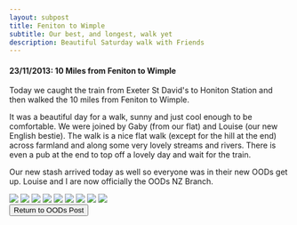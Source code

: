 ```yaml
---
layout: subpost
title: Feniton to Wimple
subtitle: Our best, and longest, walk yet
description: Beautiful Saturday walk with Friends
---
```


<h4>23/11/2013: 10 Miles from Feniton to Wimple</h4>

Today we caught the train from Exeter St David's to Honiton Station and then walked the 10 miles from Feniton to Wimple. 

It was a beautiful day for a walk, sunny and just cool enough to be comfortable. We were joined by Gaby (from our flat) and Louise (our new English bestie). The walk is a nice flat walk (except for the hill at the end) across farmland and along some very lovely streams and rivers. There is even a pub at the end to top off a lovely day and wait for the train. 

Our new stash arrived today as well so everyone was in their new OODs get up. Louise and I are now officially the OODs NZ Branch. 

<img src="https://lh3.googleusercontent.com/6N_srrXtZd9DttxOSGJRVfcX5f39etR7pRifjaJLkmOxnALRyjjUKW0jg-FkIeeGKXIpqh_xTWgSK_kle8npDMaOaS5fygimxYCtd6amD5I4YP4LxFOu149_MyN_nMqzHNCeMpMUFu8=w2400" class="image1">
<img src="https://lh3.googleusercontent.com/cyDJJYJoO3YpwSCDhiAmixR0sXZhAAuSZ75M4xccJO88hLBPwyzp5JPBjUPJlWDuC9_Q4SEEcheGTJx3QXfZVCAbxO2Z6HXNcMNUk3MKenIFcDuwWRGw4-nmtcHt2FBSAMPjbMaXKfc=w2400" class="image1">
<img src="https://lh3.googleusercontent.com/YcmOk5hn02qLGvV8OWe7hJO40-tTy2uUonGajbFhCz_EfYslmRT79_2eM5t0ZAHDifMKNYyFH_uVp-Cubq8nJSgh8QpDtdqhqjDa5B1Txefm7ObFueo_spe0P-EIentUnfbV9LhZ1uQ=w2400" class="image1">
<img src="https://lh3.googleusercontent.com/dBPwHaunORB3eQcogIs3ap5uw3983m9IJ5nVmpQD2Cn0xUGIy5H2fgUe0pnMefuWTHXm3GQ-eMGoCxe-OQXiEJXUX2dD1JffrbSMiAZqYLdPWaksRtJTvMTVT6jbkXFqD40WKgbNghw=w2400" class="image1">
<img src="https://lh3.googleusercontent.com/d161vDiswaqG1U0OF4NcCtvDL2zoXOp0X81akRldNhXJPH4xPYYIACEbo_luGUH1IwqC6K1rfShJuamf8qI9BstsnB0JLKiJJpDgiYfwaGJ_7FcpImJy_ZLWW87VjJQUiuztVxYvMdA=w2400" class="image1">
<img src="https://lh3.googleusercontent.com/TDU_-r0q0zXOSWwMNfZVjAqCf55LXd4ZkqQbhm_o3jpytmE_wqcztDI8t7oix6CSUo76hysNCkpIqVjfRDYAzVitiGEY2_qEQ6fQaKl8cnj2lLL7ZveSGF1vNWDQW7NPZvdzMP-AFtE=w2400" class="image1">
<img src="https://lh3.googleusercontent.com/oguKZ9k0fp1EnO6Ohkkd5weONGbwM_sfYwLwS79bL-hi0SM9AeZmWMUtDqj_IGaUf58UaKh1hKFbw4ymhdIkZubMLAYN79BKDbGza2JXWY42NeiWe6CsFUNUvZPc8wU1A3uDnFaBfco=w2400" class="image1">
<img src="https://lh3.googleusercontent.com/u6Pn68xBf5sfAqDZ2Yc3EB3by2Bcrs2zonHLbuuUw1gD8H2ZIu3L9-aRfoAyjhSBlpLwckau86qtvt9VKnT_NtQ27vwP0KT_NuBnFx9pzsoAZftKmQYQi8aZeY3yyQimEbKw4t-ZzKk=w2400" class="image1">
<img src="https://lh3.googleusercontent.com/5Zua-Kk3S8Vz4HRCH3bLrmews1t4OQwMGqQRbv5TYACOJH_mdcEoqhfYofc-jpAL8MCXGPYcWJh4tAJIFAM7kSVd5lWtvN3-wGIGFWo8a7IhUH-i_t_KAZHqfJff2I7axKklCsZMteo=w2400" class="image1">

<div class="wrapper">
  <input type="button" class="button" value="Return to OODs Post" onclick="self.close()">
</div>
